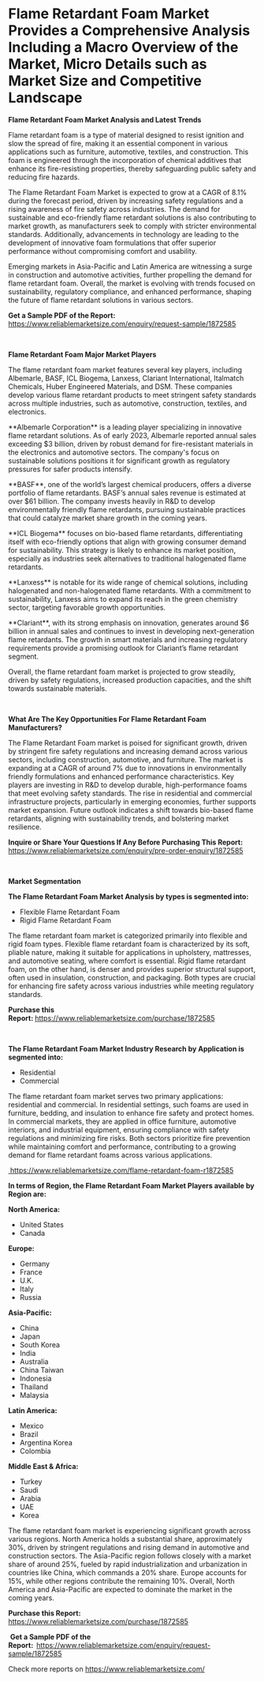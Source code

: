 <p><h1>Flame Retardant Foam Market Provides a Comprehensive Analysis Including a Macro Overview of the Market, Micro Details such as Market Size and Competitive Landscape</h1></p><p><strong>Flame Retardant Foam Market Analysis and Latest Trends</strong></p>
<p><p>Flame retardant foam is a type of material designed to resist ignition and slow the spread of fire, making it an essential component in various applications such as furniture, automotive, textiles, and construction. This foam is engineered through the incorporation of chemical additives that enhance its fire-resisting properties, thereby safeguarding public safety and reducing fire hazards.</p><p>The Flame Retardant Foam Market is expected to grow at a CAGR of 8.1% during the forecast period, driven by increasing safety regulations and a rising awareness of fire safety across industries. The demand for sustainable and eco-friendly flame retardant solutions is also contributing to market growth, as manufacturers seek to comply with stricter environmental standards. Additionally, advancements in technology are leading to the development of innovative foam formulations that offer superior performance without compromising comfort and usability.</p><p>Emerging markets in Asia-Pacific and Latin America are witnessing a surge in construction and automotive activities, further propelling the demand for flame retardant foam. Overall, the market is evolving with trends focused on sustainability, regulatory compliance, and enhanced performance, shaping the future of flame retardant solutions in various sectors.</p></p>
<p><strong>Get a Sample PDF of the Report:&nbsp;</strong> <a href="https://www.reliablemarketsize.com/enquiry/request-sample/1872585?utm_campaign=3367&utm_medium=2&utm_source=Github&utm_content=ia&utm_term=31032025&utm_id=flame-retardant-foam">https://www.reliablemarketsize.com/enquiry/request-sample/1872585</a></p>
<p>&nbsp;</p>
<p><strong>Flame Retardant Foam Major Market Players</strong></p>
<p><p>The flame retardant foam market features several key players, including Albemarle, BASF, ICL Biogema, Lanxess, Clariant International, Italmatch Chemicals, Huber Engineered Materials, and DSM. These companies develop various flame retardant products to meet stringent safety standards across multiple industries, such as automotive, construction, textiles, and electronics.</p><p>**Albemarle Corporation** is a leading player specializing in innovative flame retardant solutions. As of early 2023, Albemarle reported annual sales exceeding $3 billion, driven by robust demand for fire-resistant materials in the electronics and automotive sectors. The company's focus on sustainable solutions positions it for significant growth as regulatory pressures for safer products intensify.</p><p>**BASF**, one of the world’s largest chemical producers, offers a diverse portfolio of flame retardants. BASF’s annual sales revenue is estimated at over $61 billion. The company invests heavily in R&D to develop environmentally friendly flame retardants, pursuing sustainable practices that could catalyze market share growth in the coming years.</p><p>**ICL Biogema** focuses on bio-based flame retardants, differentiating itself with eco-friendly options that align with growing consumer demand for sustainability. This strategy is likely to enhance its market position, especially as industries seek alternatives to traditional halogenated flame retardants.</p><p>**Lanxess** is notable for its wide range of chemical solutions, including halogenated and non-halogenated flame retardants. With a commitment to sustainability, Lanxess aims to expand its reach in the green chemistry sector, targeting favorable growth opportunities.</p><p>**Clariant**, with its strong emphasis on innovation, generates around $6 billion in annual sales and continues to invest in developing next-generation flame retardants. The growth in smart materials and increasing regulatory requirements provide a promising outlook for Clariant’s flame retardant segment.</p><p>Overall, the flame retardant foam market is projected to grow steadily, driven by safety regulations, increased production capacities, and the shift towards sustainable materials.</p></p>
<p>&nbsp;</p>
<p><strong>What Are The Key Opportunities For Flame Retardant Foam Manufacturers?</strong></p>
<p><p>The Flame Retardant Foam market is poised for significant growth, driven by stringent fire safety regulations and increasing demand across various sectors, including construction, automotive, and furniture. The market is expanding at a CAGR of around 7% due to innovations in environmentally friendly formulations and enhanced performance characteristics. Key players are investing in R&D to develop durable, high-performance foams that meet evolving safety standards. The rise in residential and commercial infrastructure projects, particularly in emerging economies, further supports market expansion. Future outlook indicates a shift towards bio-based flame retardants, aligning with sustainability trends, and bolstering market resilience.</p></p>
<p><strong>Inquire or Share Your Questions If Any Before Purchasing This Report:</strong> <a href="https://www.reliablemarketsize.com/enquiry/pre-order-enquiry/1872585?utm_campaign=3367&utm_medium=2&utm_source=Github&utm_content=ia&utm_term=31032025&utm_id=flame-retardant-foam">https://www.reliablemarketsize.com/enquiry/pre-order-enquiry/1872585</a></p>
<p>&nbsp;</p>
<p><strong>Market Segmentation</strong></p>
<p><strong>The Flame Retardant Foam Market Analysis by types is segmented into:</strong></p>
<p><ul><li>Flexible Flame Retardant Foam</li><li>Rigid Flame Retardant Foam</li></ul></p>
<p><p>The flame retardant foam market is categorized primarily into flexible and rigid foam types. Flexible flame retardant foam is characterized by its soft, pliable nature, making it suitable for applications in upholstery, mattresses, and automotive seating, where comfort is essential. Rigid flame retardant foam, on the other hand, is denser and provides superior structural support, often used in insulation, construction, and packaging. Both types are crucial for enhancing fire safety across various industries while meeting regulatory standards.</p></p>
<p><strong>Purchase this Report:&nbsp;</strong><a href="https://www.reliablemarketsize.com/purchase/1872585?utm_campaign=3367&utm_medium=2&utm_source=Github&utm_content=ia&utm_term=31032025&utm_id=flame-retardant-foam">https://www.reliablemarketsize.com/purchase/1872585</a></p>
<p>&nbsp;</p>
<p><strong>The Flame Retardant Foam Market Industry Research by Application is segmented into:</strong></p>
<p><ul><li>Residential</li><li>Commercial</li></ul></p>
<p><p>The flame retardant foam market serves two primary applications: residential and commercial. In residential settings, such foams are used in furniture, bedding, and insulation to enhance fire safety and protect homes. In commercial markets, they are applied in office furniture, automotive interiors, and industrial equipment, ensuring compliance with safety regulations and minimizing fire risks. Both sectors prioritize fire prevention while maintaining comfort and performance, contributing to a growing demand for flame retardant foams across various applications.</p></p>
<p><a href="https://www.reliablemarketsize.com/flame-retardant-foam-r1872585?utm_campaign=3367&utm_medium=2&utm_source=Github&utm_content=ia&utm_term=31032025&utm_id=flame-retardant-foam">&nbsp;https://www.reliablemarketsize.com/flame-retardant-foam-r1872585</a></p>
<p><strong>In terms of Region, the Flame Retardant Foam Market Players available by Region are:</strong></p>
<p>
    <p> <strong> North America: </strong>
        <ul>
            <li>United States</li>
            <li>Canada</li>
        </ul>
        </p> 
    <p> <strong> Europe: </strong>
        <ul>
            <li>Germany</li>
            <li>France</li>
            <li>U.K.</li>
            <li>Italy</li>
            <li>Russia</li>
        </ul>
        </p> 
    <p> <strong> Asia-Pacific: </strong>
        <ul>
            <li>China</li>
            <li>Japan</li>
            <li>South Korea</li>
            <li>India</li>
            <li>Australia</li>
            <li>China Taiwan</li>
            <li>Indonesia</li>
            <li>Thailand</li>
            <li>Malaysia</li>
        </ul>
        </p> 
    <p> <strong> Latin America: </strong>
        <ul>
            <li>Mexico</li>
            <li>Brazil</li>
            <li>Argentina Korea</li>
            <li>Colombia</li>
        </ul>
        </p> 
    <p> <strong> Middle East & Africa: </strong>
        <ul>
            <li>Turkey</li>
            <li>Saudi</li>
            <li>Arabia</li>
            <li>UAE</li>
            <li>Korea</li>
        </ul>
    </p>
    </p>
<p><p>The flame retardant foam market is experiencing significant growth across various regions. North America holds a substantial share, approximately 30%, driven by stringent regulations and rising demand in automotive and construction sectors. The Asia-Pacific region follows closely with a market share of around 25%, fueled by rapid industrialization and urbanization in countries like China, which commands a 20% share. Europe accounts for 15%, while other regions contribute the remaining 10%. Overall, North America and Asia-Pacific are expected to dominate the market in the coming years.</p></p>
<p><strong>Purchase this Report: </strong><a href="https://www.reliablemarketsize.com/purchase/1872585?utm_campaign=3367&utm_medium=2&utm_source=Github&utm_content=ia&utm_term=31032025&utm_id=flame-retardant-foam">https://www.reliablemarketsize.com/purchase/1872585</a></p>
<p>&nbsp;<strong>Get a Sample PDF of the Report:&nbsp;&nbsp;</strong><a href="https://www.reliablemarketsize.com/enquiry/request-sample/1872585?utm_campaign=3367&utm_medium=2&utm_source=Github&utm_content=ia&utm_term=31032025&utm_id=flame-retardant-foam">https://www.reliablemarketsize.com/enquiry/request-sample/1872585</a></p>
<p><strong></strong></p>
<p>Check more reports on <a href="https://www.reliablemarketsize.com/?utm_campaign=3367&utm_medium=2&utm_source=Github&utm_content=ia&utm_term=31032025&utm_id=flame-retardant-foam">https://www.reliablemarketsize.com/</a></p>